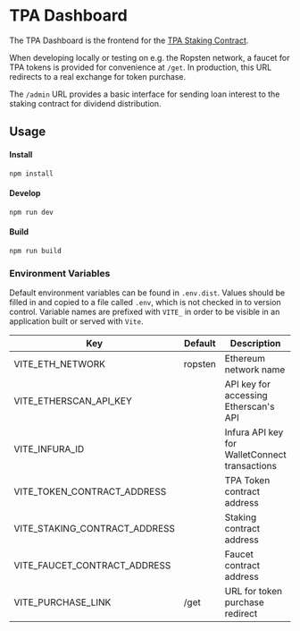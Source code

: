 # TPA Dashboard

The TPA Dashboard is the frontend for the [TPA Staking Contract](https://github.com/samatechtw/tpa-staking-contract).

When developing locally or testing on e.g. the Ropsten network, a faucet for TPA tokens is provided for convenience at `/get`. In production, this URL
redirects to a real exchange for token purchase.

The `/admin` URL provides a basic interface for sending loan interest to the staking contract for dividend distribution.

## Usage

#### Install

```
npm install
```

#### Develop

```
npm run dev
```

#### Build

```
npm run build
```

### Environment Variables

Default environment variables can be found in `.env.dist`. Values should be filled in and copied to a file called `.env`, which is not
checked in to version control. Variable names are prefixed with `VITE_` in order to be visible in an application built or served with `Vite`.

Key                            | Default         | Description
------------------------------ | --------------- | ---------------------
VITE_ETH_NETWORK               | ropsten         | Ethereum network name
VITE_ETHERSCAN_API_KEY         |                 | API key for accessing Etherscan's API
VITE_INFURA_ID                 |                 | Infura API key for WalletConnect transactions
VITE_TOKEN_CONTRACT_ADDRESS    |                 | TPA Token contract address
VITE_STAKING_CONTRACT_ADDRESS  |                 | Staking contract address
VITE_FAUCET_CONTRACT_ADDRESS   |                 | Faucet contract address
VITE_PURCHASE_LINK             | /get            | URL for token purchase redirect
